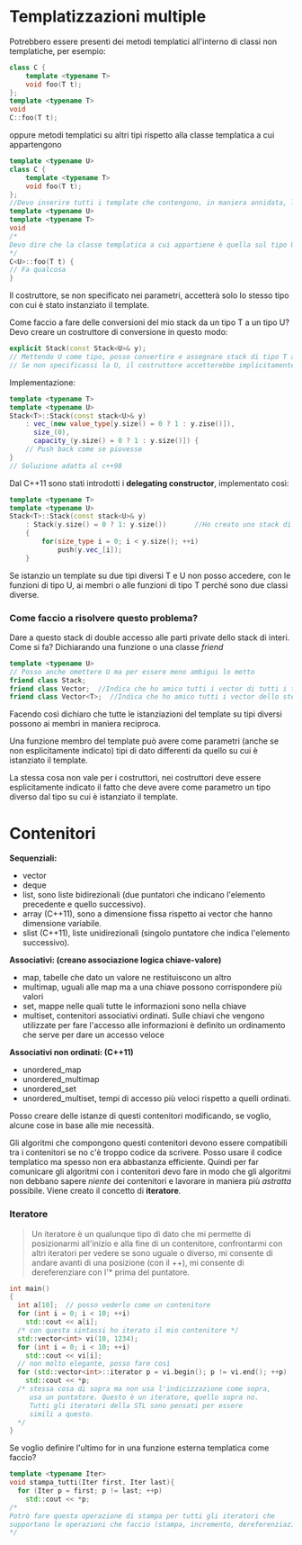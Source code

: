 # Templatizzazioni multiple

Potrebbero essere presenti dei metodi templatici all'interno di classi non templatiche, per esempio:

``` c++
class C {
	template <typename T>
	void foo(T t);
};
template <typename T>
void
C::foo(T t);
```

oppure metodi templatici su altri tipi rispetto alla classe templatica a cui appartengono

``` c++
template <typename U>
class C {
	template <typename T>
	void foo(T t);
};
//Devo inserire tutti i template che contengono, in maniera annidata, la dichiarazione della funzione e metterli in ordine di dichiarazione
template <typename U>
template <typename T>
void
/*
Devo dire che la classe templatica a cui appartiene è quella sul tipo U
*/
C<U>::foo(T t) {
// Fa qualcosa
}
```

Il costruttore, se non specificato nei parametri, accetterà solo lo stesso tipo con cui è stato instanziato il template.

Come faccio a fare delle conversioni del mio stack da un tipo T a un tipo U? Devo creare un costruttore di conversione in questo modo:

``` c++
explicit Stack(const Stack<U>& y);
// Mettendo U come tipo, posso convertire e assegnare stack di tipo T a stack di tipo U.
// Se non specificassi la U, il costruttore accetterebbe implicitamente solo oggetti di tipo T e non di altri tipi.
```
Implementazione:

``` c++
template <typename T>
template <typename U>
Stack<T>::Stack(const stack<U>& y) 
	: vec_(new value_type[y.size() = 0 ? 1 : y.zise()]), 
	  size_(0), 
	  capacity_(y.size() = 0 ? 1 : y.size()]) {
	// Push back come se piovesse
}
// Soluzione adatta al c++98
```
Dal C++11 sono stati introdotti i **delegating constructor**, implementato così:

``` c++
template <typename T>
template <typename U>
Stack<T>::Stack(const stack<U>& y)
	: Stack(y.size() = 0 ? 1: y.size())       //Ho creato uno stack di tipo T perché sono nello scope di T
	{
		for(size_type i = 0; i < y.size(); ++i)
			push(y.vec_[i]);
	}
```
Se istanzio un template su due tipi diversi T e U non posso accedere, con le funzioni di tipo U, ai membri o alle funzioni di tipo T perché sono due classi diverse.

### Come faccio a risolvere questo problema?

Dare a questo stack di double accesso alle parti private dello stack di interi. Come si fa? Dichiarando una funzione o una classe *friend*

``` c++
template <typename U>
// Posso anche omettere U ma per essere meno ambigui lo metto
friend class Stack;
friend class Vector;  //Indica che ho amico tutti i vector di tutti i tipi
friend class Vector<T>;  //Indica che ho amico tutti i vector dello stesso tipo su cui è istanziato il template
```
Facendo così dichiaro che tutte le istanziazioni del template su tipi diversi possono ai membri in maniera reciproca.

Una funzione membro del template può avere come parametri (anche se non esplicitamente indicato) tipi di dato differenti da quello su cui è istanziato il template. 

La stessa cosa non vale per i costruttori, nei costruttori deve essere esplicitamente indicato il fatto che deve avere come parametro un tipo diverso dal tipo su cui è istanziato il template.

# Contenitori

**Sequenziali:**
* vector<T>
* deque<T>
* list<T>, sono liste bidirezionali (due puntatori che indicano l'elemento precedente e quello successivo).
* array<T> (C++11), sono a dimensione fissa rispetto ai vector che hanno dimensione variabile.
* slist<T> (C++11), liste unidirezionali (singolo puntatore che indica l'elemento successivo).

**Associativi: (creano associazione logica chiave-valore)**
* map, tabelle che dato un valore ne restituiscono un altro
* multimap, uguali alle map ma a una chiave possono corrispondere più valori
* set, mappe nelle quali tutte le informazioni sono nella chiave
* multiset, contenitori associativi ordinati. Sulle chiavi che vengono utilizzate per fare l'accesso alle informazioni è definito un ordinamento che serve per dare un accesso veloce

**Associativi non ordinati: (C++11)**
* unordered_map
* unordered_multimap
* unordered_set
* unordered_multiset, tempi di accesso più veloci rispetto a quelli ordinati.

Posso creare delle istanze di questi contenitori modificando, se voglio, alcune cose in base alle mie necessità.

Gli algoritmi che compongono questi contenitori devono essere compatibili tra i contenitori se no c'è troppo codice da scrivere. Posso usare il codice templatico ma spesso non era abbastanza efficiente. Quindi per far comunicare gli algoritmi con i contenitori devo fare in modo che gli algoritmi non debbano sapere *niente* dei contenitori e lavorare in maniera più *astratta* possibile. Viene creato il concetto di **iteratore**.

### Iteratore
> Un iteratore è un qualunque tipo di dato che mi permette di posizionarmi all'inizio e alla fine di un contenitore, confrontarmi con altri iteratori per vedere se sono uguale o diverso, mi consente di andare avanti di una posizione (con il ++), mi consente di dereferenziare con l'* prima del puntatore.

``` c++
int main()
{
  int a[10];  // posso vederlo come un contenitore
  for (int i = 0; i < 10; ++i)
    std::cout << a[i];
  /* con questa sintassi ho iterato il mio contenitore */
  std::vector<int> vi(10, 1234);
  for (int i = 0; i < 10; ++i)
    std::cout << vi[i];
  // non molto elegante, posso fare così
  for (std::vector<int>::iterator p = vi.begin(); p != vi.end(); ++p)
    std::cout << *p;
  /* stessa cosa di sopra ma non usa l'indicizzazione come sopra, 
     usa un puntatore. Questo è un iteratore, quello sopra no.
     Tutti gli iteratori della STL sono pensati per essere
     simili a questo.
  */
}
```
Se voglio definire l'ultimo for in una funzione esterna templatica come faccio?

``` c++
template <typename Iter>
void stampa_tutti(Iter first, Iter last){
  for (Iter p = first; p != last; ++p)
    std::cout << *p;
/*
Potrò fare questa operazione di stampa per tutti gli iteratori che 
supportano le operazioni che faccio (stampa, incremento, dereferenziazione ecc...)
*/
	
```
